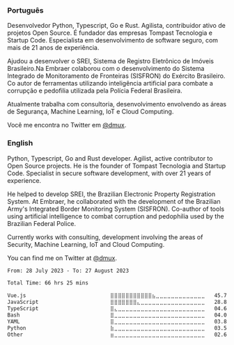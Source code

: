 ### Português

Desenvolvedor Python, Typescript, Go e Rust. Agilista, contribuidor ativo de projetos Open Source. É fundador das empresas Tompast Tecnologia e Startup Code. Especialista em desenvolvimento de software seguro, com mais de 21 anos de experiência.

Ajudou a desenvolver o SREI, Sistema de Registro Eletrônico de Imóveis Brasileiro.Na Embraer colaborou com o desenvolvimento do Sistema Integrado de Monitoramento de Fronteiras (SISFRON) do Exército Brasileiro. Co autor de ferramentas utilizando inteligência artificial para combate a corrupção e pedofilia utilizada pela Polícia Federal Brasileira.

Atualmente trabalha com consultoria, desenvolvimento envolvendo as áreas de Segurança, Machine Learning, IoT e Cloud Computing.

Você me encontra no Twitter em [@dmux](https://twitter.com/dmux).

### English

Python, Typescript, Go and Rust developer. Agilist, active contributor to Open Source projects. He is the founder of Tompast Tecnologia and Startup Code. Specialist in secure software development, with over 21 years of experience. 

He helped to develop SREI, the Brazilian Electronic Property Registration System. At Embraer, he collaborated with the development of the Brazilian Army's Integrated Border Monitoring System (SISFRON). Co-author of tools using artificial intelligence to combat corruption and pedophilia used by the Brazilian Federal Police.

Currently works with consulting, development involving the areas of Security, Machine Learning, IoT and Cloud Computing.

You can find me on Twitter at [@dmux](https://twitter.com/dmux).

<!--START_SECTION:waka-->

```txt
From: 28 July 2023 - To: 27 August 2023

Total Time: 66 hrs 25 mins

Vue.js                           ⣿⣿⣿⣿⣿⣿⣿⣿⣿⣿⣿⣦⣀⣀⣀⣀⣀⣀⣀⣀⣀⣀⣀⣀⣀   45.75 %
JavaScript                       ⣿⣿⣿⣿⣿⣿⣿⣄⣀⣀⣀⣀⣀⣀⣀⣀⣀⣀⣀⣀⣀⣀⣀⣀⣀   28.81 %
TypeScript                       ⣿⣄⣀⣀⣀⣀⣀⣀⣀⣀⣀⣀⣀⣀⣀⣀⣀⣀⣀⣀⣀⣀⣀⣀⣀   04.61 %
Bash                             ⣿⣀⣀⣀⣀⣀⣀⣀⣀⣀⣀⣀⣀⣀⣀⣀⣀⣀⣀⣀⣀⣀⣀⣀⣀   04.09 %
YAML                             ⣿⣀⣀⣀⣀⣀⣀⣀⣀⣀⣀⣀⣀⣀⣀⣀⣀⣀⣀⣀⣀⣀⣀⣀⣀   03.82 %
Python                           ⣷⣀⣀⣀⣀⣀⣀⣀⣀⣀⣀⣀⣀⣀⣀⣀⣀⣀⣀⣀⣀⣀⣀⣀⣀   03.58 %
Other                            ⣶⣀⣀⣀⣀⣀⣀⣀⣀⣀⣀⣀⣀⣀⣀⣀⣀⣀⣀⣀⣀⣀⣀⣀⣀   02.66 %
```

<!--END_SECTION:waka-->
